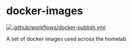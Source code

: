 # docker-images
[![.github/workflows/docker-publish.yml](https://github.com/mcflis/docker-images/actions/workflows/docker-publish.yml/badge.svg)](https://github.com/mcflis/docker-images/actions/workflows/docker-publish.yml)

A set of docker images used across the homelab
